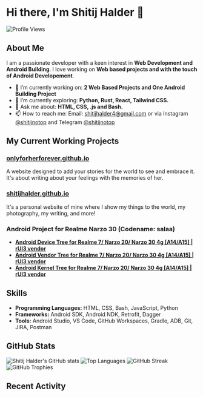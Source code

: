 # Hi there, I'm Shitij Halder 👋

![Profile Views](https://komarev.com/ghpvc/?username=ShitijHalder&color=green)

## About Me
I am a passionate developer with a keen interest in **Web Development and Android Building**. I love working on **Web based projects and with the touch of Android Developement**.

- 🔭 I’m currently working on: **2 Web Based Projects and One Android Building Project** 
- 🌱 I’m currently exploring: **Python, Rust, React, Tailwind CSS.**
- 💬 Ask me about: **HTML, CSS, .js and Bash.**
- 📫 How to reach me: Email: shitijhalder4@gmail.com or via Instagram [@shitijnotop](https://www.instagram.com/shitijnotop) and Telegram [@shitijnotop](https://t.me/shitijnotop)

## My Current Working Projects
### [**onlyforherforever.github.io**](https://onlyforherforever.github.io)
A website designed to add your stories for the world to see and embrace it. It's about writing about your feelings with the memories of her.

### [**shitijhalder.github.io**](https://github.com/ShitijHalder/shitijhalder.github.io)
It's a personal website of mine where I show my things to the world, my photography, my writing, and more!

### Android Project for Realme Narzo 30 (Codename: salaa)
- [**Android Device Tree for Realme 7/ Narzo 20/ Narzo 30 4g [A14/A15] | rUI3 vendor**](https://github.com/ShitijHalder/device_realme_salaa)
- [**Android Vendor Tree for Realme 7/ Narzo 20/ Narzo 30 4g [A14/A15] | rUI3 vendor**](https://github.com/ShitijHalder/vendor_realme_salaa)
- [**Android Kernel Tree for Realme 7/ Narzo 20/ Narzo 30 4g [A14/A15] | rUI3 vendor**](https://github.com/ShitijHalder/kernel_realme_salaa)

## Skills
- **Programming Languages:** HTML, CSS, Bash, JavaScript, Python
- **Frameworks:** Android SDK, Android NDK, Retrofit, Dagger
- **Tools:** Android Studio, VS Code, GitHub Workspaces, Gradle, ADB, Git, JIRA, Postman

## GitHub Stats
![Shitij Halder's GitHub stats](https://github-readme-stats.vercel.app/api?username=ShitijHalder&show_icons=true&theme=radical)
![Top Languages](https://github-readme-stats.vercel.app/api/top-langs/?username=ShitijHalder&layout=compact&theme=radical)
![GitHub Streak](https://github-readme-streak-stats.herokuapp.com/?user=ShitijHalder&theme=radical)
![GitHub Trophies](https://github-profile-trophy.vercel.app/?username=ShitijHalder&theme=radical)

## Recent Activity
<!--START_SECTION:activity-->
<!--END_SECTION:activity-->

